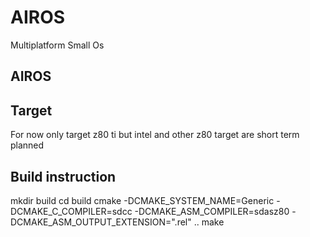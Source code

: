 # AIROS
Multiplatform Small Os
## AIROS

## Target
For now only target z80 ti but intel and other z80 target are short term planned

## Build instruction
mkdir build
cd build
cmake -DCMAKE_SYSTEM_NAME=Generic -DCMAKE_C_COMPILER=sdcc -DCMAKE_ASM_COMPILER=sdasz80 -DCMAKE_ASM_OUTPUT_EXTENSION=".rel" ..
make
